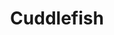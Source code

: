 ---
layout: place
title: "Cuddlefish"
permalink: /georgia/dunwoody/cuddlefish.html
stateAbbr: GA
stateName: Georgia
cityName: Dunwoody
seo:
  name: "Cuddlefish"
  type: Restaurant
  links: https://www.cuddlefishatl.com/
description: "Cuddlefish serves delicious sushi in Dunwoody, Georgia. Try fresh Japanese dishes for a great dining experience. Available for takeout, delivery."
place_id: ChIJtdKgDAcJ9YgRRp3VA6b9tGU
photos:
  - name: >-
      places/ChIJtdKgDAcJ9YgRRp3VA6b9tGU/photos/AeeoHcKMdNETGSjCAXwGFLQdxXZ9kSg2AmcViJNQRQOaLESxd22fd7T7jqml6JDIvdclfQGwAddE35Eihqg4z_Xz_r_od9TN0pDkDgJ4rrgcltDYDXW5_gOh-mRVEpAEG9CxeG6Gi-A_s1OSbXpKPEhS_EEYo9pifWOgWnGXnAguEwTn5xP67JzoZZLdz-W0GQNoXyaxj3idRdv63xSzRbLhg63hS4GxLUB3m_passJ_x7xYBp0rShRFozB1s69wWpowlL-gUTnswbyOWWOhfRHW13PxjIFSoWpaVhf4obKeldC6mQS7FMngWqJtFiOmdxx0r5qJIz3i5bb2ExfoKdR0bcgMoGn17lTjZ2MfVm3zEJAkQj6EnhpQ2zeV6G40LaQV3ItptMzPEjkm4ZzfbOk_Ou5nnCdmA7CwBJ5e6lI34kGCVepANbfskdoqKgnRjBSq
    widthPx: 1500
    heightPx: 1000
    authorAttributions:
      - displayName: Atlanta Coffee Shops
        uri: https://maps.google.com/maps/contrib/114172722030166036832
        photoUri: >-
          https://lh3.googleusercontent.com/a-/ALV-UjWoBMkzb5KshtEOzq51twNP4USaNDLhrorWY7TwsseXQ3NO2yU=s100-p-k-no-mo
    flagContentUri: >-
      https://www.google.com/local/imagery/report/?cb_client=maps_api_places.places_api&image_key=!1e10!2sCIABIhADycKzdCflJGffeEcABrO8&hl=en-US
    googleMapsUri: >-
      https://www.google.com/maps/place//data=!3m4!1e2!3m2!1sCIABIhADycKzdCflJGffeEcABrO8!2e10!4m2!3m1!1s0x88f509070ca0d2b5:0x65b4fda603d59d46
  - name: >-
      places/ChIJtdKgDAcJ9YgRRp3VA6b9tGU/photos/AeeoHcKZ49VK3_AzCl9DvkGiCgFIta518TcU-odpAW4rHbBu1uBQlthGMhNzmmHh2RcUOa0p_CutaRXUisz6pY1iGBxZ7fhq6Y8xnbC0upLP2Jq3o6mjex0GtQ7ObcVqFpirOYh8qSpyy5bJgAjxZdDv4XWMxsAm9Po6u8rdKfqCbLcgI-eu_EjRUnovjbLIXA4U1-ZbU9ERahMKCmps7Pa3yYNA_2mrjXvYUX92otdt5Uim86t-vdmUJ1uK-gQJej7v6ihn5uOTLinrgXTmHr6uW242UR2iORpDxFqZA3SeFv4bVPU34GdHGOW9jC6wNIdpLtkQeT5utWkkMqE7keN1VjYXf0ja7qhDKnX-JyKqAOV8FxmmfM3XjP1Y4I06jf6erngFtpGGfDJzlyKJLxW1x4Z9tKZcjvFaWOtrbHmlTGScnVWLFLIZSGmCudLGBw
    widthPx: 4032
    heightPx: 2268
    authorAttributions:
      - displayName: Angel C
        uri: https://maps.google.com/maps/contrib/108985633306450638366
        photoUri: >-
          https://lh3.googleusercontent.com/a-/ALV-UjWyJdbuAa6HsVsI5s4wM6c_Kqr_iTyUSWH96Y9p_zo4Qu99XL8U8g=s100-p-k-no-mo
    flagContentUri: >-
      https://www.google.com/local/imagery/report/?cb_client=maps_api_places.places_api&image_key=!1e10!2sCIABIhAA3ilWHiVegGgEWjkAAY7i&hl=en-US
    googleMapsUri: >-
      https://www.google.com/maps/place//data=!3m4!1e2!3m2!1sCIABIhAA3ilWHiVegGgEWjkAAY7i!2e10!4m2!3m1!1s0x88f509070ca0d2b5:0x65b4fda603d59d46
  - name: >-
      places/ChIJtdKgDAcJ9YgRRp3VA6b9tGU/photos/AeeoHcKH99D3ZXJuEnrP9VNJrjRE6dajUdcmJJa91_6A5sYaxLwlPE1M_bxpy6AItZf858rgY673yg2Vq9B0tv8UVAfYzYmb69U5QtK-0mxnLWL1PjQhQE7xq0UM_V4RpUlD_dPGO9mi0r4NdnAcrG9WmQHdAuDEsEsj-MX7m6k1PfnJuwBgcGhQgDUfl-6Ohh0ANmf0nJtW3Y-Zyu7CrAhV01AMseEUyEIhuE2UmQFlywNmKvXdwK8Jh5UxLfG0svm5VKwhyPO0nA9kpaR5AH0KoSJvJuZIVZA99ROPSPZv-phTDG90_ROHlcOjxik5IerknRa0E5ru0S3h1O_0GsNHg3ePHYXPAddLL7fRf5LKOiZvgpn2jrGahawSfYOAr1e3Zm_9k2tq0PQT49frnVcF3WF8cS3P-CKIctPxEbZ6EAHvnp2u
    widthPx: 2964
    heightPx: 3429
    authorAttributions:
      - displayName: Thao Truong
        uri: https://maps.google.com/maps/contrib/110235495092038746543
        photoUri: >-
          https://lh3.googleusercontent.com/a-/ALV-UjXnxg5-hrBtyJUckzcb2_xvp1EHDAJoL-Il5OGgQV37h2hp3ct7gw=s100-p-k-no-mo
    flagContentUri: >-
      https://www.google.com/local/imagery/report/?cb_client=maps_api_places.places_api&image_key=!1e10!2sCIHM0ogKEICAgMDwhOq5tQE&hl=en-US
    googleMapsUri: >-
      https://www.google.com/maps/place//data=!3m4!1e2!3m2!1sCIHM0ogKEICAgMDwhOq5tQE!2e10!4m2!3m1!1s0x88f509070ca0d2b5:0x65b4fda603d59d46
  - name: >-
      places/ChIJtdKgDAcJ9YgRRp3VA6b9tGU/photos/AeeoHcKbMcCYKfYwMaRvs6WjXoW5VE5cFPFysPYDzUTYEK48gSmpuOAc8iH0-V8BzMAdU4MVviRJpHJhI-Kc1YBYLOMdibKq7bF8_03jjjh3ihMTjFpTN1YtkL2ZSCRstFZRYu4_XNtStIxAHqaT2S1OX9U592K5-tUHhjSEyDK-UYQOsCPigcMYufEvkCtrm2dYurnYoN8BYfoopy09wDlRAUAeX9nX0gqhtf69ZgiqDslFzyf8TL58HRBYc_ivDBUAfPlOk4s8QLEiS2w_sXcdW0-kn3kX-WLakxlpUY3wm_9Ql4fA6Mt9e4CTWMlIJ_FEhCDKr4cmU_4aiFke8B8FPxyeoJ_-oRt3VqlqmdmqFnc5PEUmPhoH70d7jQ9IgTFnicZQ4r_C2IhemYu-Ya_vwUluHXxbDBoYKiVXto1ethjquE60elmQKuYXyIoJVVCe
    widthPx: 3024
    heightPx: 4032
    authorAttributions:
      - displayName: Chase Carlson
        uri: https://maps.google.com/maps/contrib/110344744800010990650
        photoUri: >-
          https://lh3.googleusercontent.com/a-/ALV-UjWg_ZmiFYU3iDNQ6fCHu5pDpNns6Wg3unV0R1Giib9Swdfincc2=s100-p-k-no-mo
    flagContentUri: >-
      https://www.google.com/local/imagery/report/?cb_client=maps_api_places.places_api&image_key=!1e10!2sCIABIhADydERAAOrEWf3HzwAAdEG&hl=en-US
    googleMapsUri: >-
      https://www.google.com/maps/place//data=!3m4!1e2!3m2!1sCIABIhADydERAAOrEWf3HzwAAdEG!2e10!4m2!3m1!1s0x88f509070ca0d2b5:0x65b4fda603d59d46
  - name: >-
      places/ChIJtdKgDAcJ9YgRRp3VA6b9tGU/photos/AeeoHcKeVitYdyx5coVWBZ_DlSLkYm-0H0tCF82LUbZb769uT3A1xHl8d-rdhjsqQJMvWvR9JSclFAJGuWP69bM4gxR3OViBkqAUFTZyp0FXXbXMfqB6s32wDMoSKSOHuEI3hj9OkqhkHcUOfRcXecKqJUefKBL6rXnAWR9OBHJwXnynDXZmEQBjyt0DVfUSVPiq4--AmV0lPtFNJ-ZwJCL0A5LucwQHNXg_l_fGykr44pLHC96-j6o9bYyjJjSszn1o4OS265n0BXMCj88sBVDrYVV8w6csqWQx-toTrDJxFWUCL9odEtU2zy5eOy9vSzgjRYN6tWZSDvHjCx-9Tzsml5O4cho5c9jT_5FCARlE3na-zxhJNpI143RTdI3uJHEIbNHpP1ZVEmKMmWm7eCRI3B7yNH-e7sbPyqedpamW9Awwog
    widthPx: 4800
    heightPx: 3200
    authorAttributions:
      - displayName: Manisa Woodson
        uri: https://maps.google.com/maps/contrib/104772378985765832613
        photoUri: >-
          https://lh3.googleusercontent.com/a-/ALV-UjWl3jandIi0Ujv0Ly-tvmavcTbbJ59OrwtOBdWyMG7Q2wpI1sChmA=s100-p-k-no-mo
    flagContentUri: >-
      https://www.google.com/local/imagery/report/?cb_client=maps_api_places.places_api&image_key=!1e10!2sCIHM0ogKEICAgMCIqM3xIw&hl=en-US
    googleMapsUri: >-
      https://www.google.com/maps/place//data=!3m4!1e2!3m2!1sCIHM0ogKEICAgMCIqM3xIw!2e10!4m2!3m1!1s0x88f509070ca0d2b5:0x65b4fda603d59d46
  - name: >-
      places/ChIJtdKgDAcJ9YgRRp3VA6b9tGU/photos/AeeoHcLma_w1lzgdS33bkmOzjhWKAIjXNSA3azK1U2FwitfM_AlJgMWmNR3IeYwjtJvsom4CbNugci67LxBcGmbHbwhj3TIST2S_sMX0lgL5HKSFB51N4sQzNN5h0eoqJ4HDV0zUrNgpG3gnc7k9K8F-bvTpRMo5EDR9nm9yyd_cFlqdWkfRIAihBSQkVQsRC1ZrqIM8DVK3WHxnGO_zj_Ld16ls8uCpMJE-NkyNsvm-K9qwEf_KSk2FCsUUD3ikAee8U0KCNtQnzZHjD40Sewy6A74S6EoXPytMMecAOu6hHC3gAqC7qdcETSxwyn23I7CgBz80rgZ8sOe9K2dxfnqagi4RcDBZ8h1LFSl8eLKqPbqtKyxW1PVXMz6bYEyYkpUk8JlW99uRE2L5B0ZifLTnmE1DhcZbIe37NtspjlvQ38E
    widthPx: 3024
    heightPx: 2803
    authorAttributions:
      - displayName: Thao Truong
        uri: https://maps.google.com/maps/contrib/110235495092038746543
        photoUri: >-
          https://lh3.googleusercontent.com/a-/ALV-UjXnxg5-hrBtyJUckzcb2_xvp1EHDAJoL-Il5OGgQV37h2hp3ct7gw=s100-p-k-no-mo
    flagContentUri: >-
      https://www.google.com/local/imagery/report/?cb_client=maps_api_places.places_api&image_key=!1e10!2sCIHM0ogKEICAgMDwhOq5JQ&hl=en-US
    googleMapsUri: >-
      https://www.google.com/maps/place//data=!3m4!1e2!3m2!1sCIHM0ogKEICAgMDwhOq5JQ!2e10!4m2!3m1!1s0x88f509070ca0d2b5:0x65b4fda603d59d46
  - name: >-
      places/ChIJtdKgDAcJ9YgRRp3VA6b9tGU/photos/AeeoHcJxlhFm-MxFcdUp3ABgw6uvX3qP9274WqO-2iyRmS31Zm2wzYM8g4wCEVC8--vzjDfmTk-b7yp8aotNlcDVc9aOtGLofQ_p7NUqQbQ1QWgp-7bVRme-0rPtBN9zEovJNATvl4S5Hwe72ZhZdEL9KYCEDrP5j7wgE0itarYSoCLE-U86ELsDBNhHn__I8YKiwMmPuKqasRFP9ukbQ0ZGmHkzI986u5jOKYbOUiZiizYYJDBHZGKRJo_-dpsQ1ZTJtbEuuTNswXGWWf4KeBkjs6Sx6_FAcbR1tkdWBLe9LxT1jf202XrkJn0K51u7jcL7oxcGrX7zJ53aSX7Vr-0oQ4DqfavoNZ14F0E3NYHsjD0-EgyBqk9V7FNTY6DYs4u6rCfXkG00nXXm8gG9wU7qn9CLNlsUzH9zAzeNhxM8yReHmw
    widthPx: 3024
    heightPx: 4032
    authorAttributions:
      - displayName: Thao Truong
        uri: https://maps.google.com/maps/contrib/110235495092038746543
        photoUri: >-
          https://lh3.googleusercontent.com/a-/ALV-UjXnxg5-hrBtyJUckzcb2_xvp1EHDAJoL-Il5OGgQV37h2hp3ct7gw=s100-p-k-no-mo
    flagContentUri: >-
      https://www.google.com/local/imagery/report/?cb_client=maps_api_places.places_api&image_key=!1e10!2sCIHM0ogKEICAgMDwhOq5RQ&hl=en-US
    googleMapsUri: >-
      https://www.google.com/maps/place//data=!3m4!1e2!3m2!1sCIHM0ogKEICAgMDwhOq5RQ!2e10!4m2!3m1!1s0x88f509070ca0d2b5:0x65b4fda603d59d46
  - name: >-
      places/ChIJtdKgDAcJ9YgRRp3VA6b9tGU/photos/AeeoHcIR0d_I2m4GtNtxzmS2Mn3BAy-_rsif0cTIgJH6k78qtt_qS-nfKLn2Z3gWMjSaN-t-xzz8WzNHYQq4gHm7LMaqINCou8NOKZAkgN4r1VG-WBAQTDjVt28BY-1egPCr4lnJJVAHqrlDRUOy4p2L8jAFug0FyKj13ZK-CFVlHFVUcPuuGnsgrAO3LwN78SZTxdfoWj0VJU4oMlAO4MPJ8XkRWnNSLD6x6-qB7Wra4HOxFG8PKi-VFYvRix2IAl6khvZeXrh6W_HScyj_1-Z4oC-02FM3XhJTdv83ioTSndIUJ0_I6t86SyS5TvuDsGe9PG7W0gfTiWLfOUo5bcLtQSZSvLpIkpog7lpr5MZ66IRil1TeaM5f-t2LQMRw5_z0tBRyxCW9xkiuGqW75sJw57sTx5OLsOBsKlllFNCGdYJ8qPtB
    widthPx: 3024
    heightPx: 4032
    authorAttributions:
      - displayName: Meredith Fulmer
        uri: https://maps.google.com/maps/contrib/102524933911060415788
        photoUri: >-
          https://lh3.googleusercontent.com/a-/ALV-UjVWOW1gHKdksXESH0yVATEW4AzHnScq7becjsDs185z9_2jph0=s100-p-k-no-mo
    flagContentUri: >-
      https://www.google.com/local/imagery/report/?cb_client=maps_api_places.places_api&image_key=!1e10!2sCIHM0ogKEICAgMDI49zvpwE&hl=en-US
    googleMapsUri: >-
      https://www.google.com/maps/place//data=!3m4!1e2!3m2!1sCIHM0ogKEICAgMDI49zvpwE!2e10!4m2!3m1!1s0x88f509070ca0d2b5:0x65b4fda603d59d46
  - name: >-
      places/ChIJtdKgDAcJ9YgRRp3VA6b9tGU/photos/AeeoHcIGLTv_KllNlyz4khYqlmlLSusLkgVsJX0l8UO-awOI_ZbD7xlSaVcc4O-MMhzei-lgythbbgSlcYSzBboymGUURNG-rU4afEvc0qIZiYBqDGBFzZ2jBfOav2fEBxo2VbsaX7MJ3aFwJfQ8pss9v23LuHpDd3OgvPzvNSFz6Lxglaawdm8ZvVO_3QxorXOHsPOhmIKXavH1JOxiGNs5THtmwlBVDda66OlmuWLa0DwYCGm-NXTftn-In7Rq9fj9dqVBe-6GqZL78VKFthQMTty2s6sqEgFOAFZxqUJsUKBJhzn0X0XvbGm7VZDNmO7xIzvzfaCkHhQCtLQW5GUn9okoXQmX5j1AnmruQ2Ny2lc-02_ZJBr9zxhIrePxYDnKodES_79JKj6YDgsKSn2zBPeP-1nTVQVnYeSwnJ_Vph2ZMY0kTXC5o2iqtZJ5ypjk
    widthPx: 1500
    heightPx: 1000
    authorAttributions:
      - displayName: Atlanta Coffee Shops
        uri: https://maps.google.com/maps/contrib/114172722030166036832
        photoUri: >-
          https://lh3.googleusercontent.com/a-/ALV-UjWoBMkzb5KshtEOzq51twNP4USaNDLhrorWY7TwsseXQ3NO2yU=s100-p-k-no-mo
    flagContentUri: >-
      https://www.google.com/local/imagery/report/?cb_client=maps_api_places.places_api&image_key=!1e10!2sCIABIhADydERiQA9n2ffeEQACp9X&hl=en-US
    googleMapsUri: >-
      https://www.google.com/maps/place//data=!3m4!1e2!3m2!1sCIABIhADydERiQA9n2ffeEQACp9X!2e10!4m2!3m1!1s0x88f509070ca0d2b5:0x65b4fda603d59d46
  - name: >-
      places/ChIJtdKgDAcJ9YgRRp3VA6b9tGU/photos/AeeoHcJ_mUvR5jld5l-mHdgpyCc1JvQxyiqTAy-VZbsL2u8t688b4LE8yRsguvulyqL7LCLRv_OpPSn2jWXHjNA_eNPP8_Hk1pV8RT0RfGEY4I0hbIl8RUtobi8ih6nVOfjsoshnK02yOKiSZYmX_7oZKzq6tQSza4lnGjp-jaZ_mkSeD2ACoSa3XVPC2owthg7JTxJf12-ANM-fn8DtcWBaYM10leeahjJopNSs9i1TkfhN7n2rbxLizhfH45xekHKjP35QrDzSIayLzvDYojO028eWKlWB194bLIyI8oQDvwXKf5uFtNNMB7IxG5kq_vBqw3-xTFm460aK1ZZYx5U9FVCQBIrIti8SnZ5eOLMrpEYvOVEKLeWlwzF6VLoutMuEIHWiCSIQRxDBhC_4ZTqWZkY3RML7XdPQm7F271WKzIM-L48
    widthPx: 3024
    heightPx: 4032
    authorAttributions:
      - displayName: Vera Lin
        uri: https://maps.google.com/maps/contrib/100064275350353994468
        photoUri: >-
          https://lh3.googleusercontent.com/a/ACg8ocKs11QoNJbypLNj2neJCINdCbGRJTAYpYk1g7n1TBmg_LEdZw=s100-p-k-no-mo
    flagContentUri: >-
      https://www.google.com/local/imagery/report/?cb_client=maps_api_places.places_api&image_key=!1e10!2sCIHM0ogKEICAgMDw1Ob0gAE&hl=en-US
    googleMapsUri: >-
      https://www.google.com/maps/place//data=!3m4!1e2!3m2!1sCIHM0ogKEICAgMDw1Ob0gAE!2e10!4m2!3m1!1s0x88f509070ca0d2b5:0x65b4fda603d59d46
address: 290 High St, Dunwoody, GA 30346, USA
street: 290 High St
city: Dunwoody
state: GA
zip: '30346'
country: USA
neighborhood: Perimeter Center
latitude: '33.923707'
longitude: '-84.346420'
accessibility_options:
  wheelchairAccessibleParking: true
  wheelchairAccessibleEntrance: true
business_status: OPERATIONAL
name: Cuddlefish
google_maps_links:
  directionsUri: >-
    https://www.google.com/maps/dir//''/data=!4m7!4m6!1m1!4e2!1m2!1m1!1s0x88f509070ca0d2b5:0x65b4fda603d59d46!3e0
  placeUri: https://maps.google.com/?cid=7328761383109369158
  writeAReviewUri: >-
    https://www.google.com/maps/place//data=!4m3!3m2!1s0x88f509070ca0d2b5:0x65b4fda603d59d46!12e1
  reviewsUri: >-
    https://www.google.com/maps/place//data=!4m4!3m3!1s0x88f509070ca0d2b5:0x65b4fda603d59d46!9m1!1b1
  photosUri: >-
    https://www.google.com/maps/place//data=!4m3!3m2!1s0x88f509070ca0d2b5:0x65b4fda603d59d46!10e5
primary_type: Restaurant
opening_hours:
  regular: null
  current: null
secondary_opening_hours:
  regular:
    weekdayDescriptions: null
    type: null
  current:
    weekdayDescriptions: null
    type: null
phone: (678) 994-2715
price_level: null
price_range: null
rating: '4.3'
rating_count: 0
website: https://www.cuddlefishatl.com/
reviews:
  - name: >-
      places/ChIJtdKgDAcJ9YgRRp3VA6b9tGU/reviews/ChZDSUhNMG9nS0VJQ0FnTUR3aE9xNWVREAE
    relativePublishTimeDescription: 3 weeks ago
    rating: 5
    text:
      text: >-
        We did the Temaki Tasting. I highly recommend because you can try a
        little bit of everything. I had a couple favorites in there like the
        Shrimp Katsu Temaki, Crispy Spicy Tuna Temaki, Taiwanese Chicken Nuggets
        and Crab and Scallops Temaki. The server recommended this sake because
        it’s popular. It was easy to drink but if you don’t like sweet, try
        their other options. They have an array of sake, wines, and beers that
        are displayed.


        It was a busy night as it was their soft opening so we waited a little
        and got to take a look at their menu. We were well taken care of. Our
        server recommended drinks and food which was nice!


        The atmosphere is spacious, clean, elegant. You walk in and you’ll see
        the temaki bar to the left and cafe to the right. Their lattes sound
        good but we didnt get to try them yet. Their breads are a must try! They
        have an assortment of flavors. All yummy.


        Try out Cuddlefish for a delectable meal. What a treat this was!
      languageCode: en
    originalText:
      text: >-
        We did the Temaki Tasting. I highly recommend because you can try a
        little bit of everything. I had a couple favorites in there like the
        Shrimp Katsu Temaki, Crispy Spicy Tuna Temaki, Taiwanese Chicken Nuggets
        and Crab and Scallops Temaki. The server recommended this sake because
        it’s popular. It was easy to drink but if you don’t like sweet, try
        their other options. They have an array of sake, wines, and beers that
        are displayed.


        It was a busy night as it was their soft opening so we waited a little
        and got to take a look at their menu. We were well taken care of. Our
        server recommended drinks and food which was nice!


        The atmosphere is spacious, clean, elegant. You walk in and you’ll see
        the temaki bar to the left and cafe to the right. Their lattes sound
        good but we didnt get to try them yet. Their breads are a must try! They
        have an assortment of flavors. All yummy.


        Try out Cuddlefish for a delectable meal. What a treat this was!
      languageCode: en
    authorAttribution:
      displayName: Thao Truong
      uri: https://www.google.com/maps/contrib/110235495092038746543/reviews
      photoUri: >-
        https://lh3.googleusercontent.com/a-/ALV-UjXnxg5-hrBtyJUckzcb2_xvp1EHDAJoL-Il5OGgQV37h2hp3ct7gw=s128-c0x00000000-cc-rp-mo-ba4
    publishTime: '2025-03-23T13:23:24.992376Z'
    flagContentUri: >-
      https://www.google.com/local/review/rap/report?postId=ChZDSUhNMG9nS0VJQ0FnTUR3aE9xNWVREAE&d=17924085&t=1
    googleMapsUri: >-
      https://www.google.com/maps/reviews/data=!4m6!14m5!1m4!2m3!1sChZDSUhNMG9nS0VJQ0FnTUR3aE9xNWVREAE!2m1!1s0x88f509070ca0d2b5:0x65b4fda603d59d46
  - name: >-
      places/ChIJtdKgDAcJ9YgRRp3VA6b9tGU/reviews/ChdDSUhNMG9nS0VJQ0FnTUR3MU9hMHZ3RRAB
    relativePublishTimeDescription: 3 weeks ago
    rating: 1
    text:
      text: >-
        Foul fish... I normally don't write bad reviews, but people can get
        really sick here.


        I was so excited to try Jason Liang's new restaurant and came for lunch
        during their soft opening. Interior and plating- beautiful; hostess and
        server- friendly and professional; food- reason for concern.


        I ordered their poke bowl because it had my favorite fish (yellow tail,
        salmon, and tuna) and I didn't want to order 5 temaki at the temaki bar.
        The poke looked cute, but when I took my first bite, it tasted
        overwhelming of sushi rice vinegar followed by some chili based sauce
        masking bad (if not already spoiled) tuna. I really hate wasting food,
        so I tried to at least eat the avocado, salmon, and yellow tail. I got
        through half and felt ill. The server was super sweet and tried to help
        me, but I just wanted to leave.


        I understand if the cuts of poke bowl are ugly cuts and maybe even the
        brown parts of salmon, but don't put food that's about to spoil into
        people's food. Really disappointed and expected better quality. Will not
        return even to their café half.
      languageCode: en
    originalText:
      text: >-
        Foul fish... I normally don't write bad reviews, but people can get
        really sick here.


        I was so excited to try Jason Liang's new restaurant and came for lunch
        during their soft opening. Interior and plating- beautiful; hostess and
        server- friendly and professional; food- reason for concern.


        I ordered their poke bowl because it had my favorite fish (yellow tail,
        salmon, and tuna) and I didn't want to order 5 temaki at the temaki bar.
        The poke looked cute, but when I took my first bite, it tasted
        overwhelming of sushi rice vinegar followed by some chili based sauce
        masking bad (if not already spoiled) tuna. I really hate wasting food,
        so I tried to at least eat the avocado, salmon, and yellow tail. I got
        through half and felt ill. The server was super sweet and tried to help
        me, but I just wanted to leave.


        I understand if the cuts of poke bowl are ugly cuts and maybe even the
        brown parts of salmon, but don't put food that's about to spoil into
        people's food. Really disappointed and expected better quality. Will not
        return even to their café half.
      languageCode: en
    authorAttribution:
      displayName: Vera Lin
      uri: https://www.google.com/maps/contrib/100064275350353994468/reviews
      photoUri: >-
        https://lh3.googleusercontent.com/a/ACg8ocKs11QoNJbypLNj2neJCINdCbGRJTAYpYk1g7n1TBmg_LEdZw=s128-c0x00000000-cc-rp-mo
    publishTime: '2025-03-23T21:30:44.036119Z'
    flagContentUri: >-
      https://www.google.com/local/review/rap/report?postId=ChdDSUhNMG9nS0VJQ0FnTUR3MU9hMHZ3RRAB&d=17924085&t=1
    googleMapsUri: >-
      https://www.google.com/maps/reviews/data=!4m6!14m5!1m4!2m3!1sChdDSUhNMG9nS0VJQ0FnTUR3MU9hMHZ3RRAB!2m1!1s0x88f509070ca0d2b5:0x65b4fda603d59d46
  - name: >-
      places/ChIJtdKgDAcJ9YgRRp3VA6b9tGU/reviews/ChdDSUhNMG9nS0VJQ0FnTUR3NFBQN2tRRRAB
    relativePublishTimeDescription: a week ago
    rating: 2
    text:
      text: >-
        TLDR: Pricy as heck for a “smaller than what appears on camera” food.
        Won’t be back.


        Visited yesterday in their soft opening so I’ll be criticizing softly.


        I called in for a reservation and the host did a great job and was very
        friendly and pleasant.


        Restaurant was empty at this hour and as we sat, the same server came
        back twice to ask us if other people were coming and I’ve answered him
        twice that there will be 4 people total. Seems unprofessional. He should
        know how many people based on the reservation and not ask me 2x if we
        were waiting on more people… but oh well, he is probably very new as a
        server.


        We ordered 2 appetizers, the fried tofu which was I think $14? Came with
        5 pieces of 2 inch tofus. Came to,.. $3 a piece? For tofu? lol…. Scam.
        We also ordered fried chicken. Which was just a different name for
        Taiwanese chicken nuggets. $10, not too unreasonable. But the worst part
        of this? Those 2 overpriced snacks was 40 minutes long to make for no
        reason at all considering the restaurant was empty. Had to ask the
        server 3x if it was coming instead of him letting us know how our food
        was doing. Apparently he said it is supposed to be served with our
        temaki? It’s appetizer no? Are we supposed to sit there with our waters
        for 40 minutes? This displeased me.


        My friend ordered their in-house made sake and they were out. We asked
        him about their other sake options but he did not understand what he was
        selling. Need more training for sure. Beer took him 20 minutes to grab….
        Again…. In a n empty restaurant. Never asked us if we wanted our tea hot
        or cold so they messed up on the order.


        Now let’s talk about the temaki. I think Atlanta restaurant owners just
        love scamming people with these prices. Some of the original concept of
        temaki restaurants in west coast and NYC doesn’t even charge this much
        for a 2 inch mini bites. Kazunori, which is one of the OG temaki
        restaurants charge $36 (tip included) for 5 PREMIUM hand rolls that
        includes, yellowtail, salmon, otoro, lobster, and lastly creamy
        scallops. What do I get for $32 in Cuddlefish? yellowtail, salmon ,
        shrimp tempura (cheap crap), crab scallop, and 3 think slices of
        avocados (a HUGE scam). Easy to say I will not be coming back.


        Another annoying reason would be these plastic that covers the nori… I
        get the point of trying to keep it fresh but the point of the nori is if
        you’re serving me 5 temaki at the same time like some of the other
        restaurants I’ve had it in. Waiting an hour for 2 bites of food that I
        have to push plastic out of IS NOT a good experience. Also waiting an
        hour for 5 pieces of “snacks” isn’t great. We all left very hungry and
        disappointed. Is the food good? It’s okay. Definitely wouldn’t rave
        about it. The best thing I liked from it was the crab scallop.


        The biggest turn off is prices. Atmosphere was probably the best thing
        they offer. Also manager took a while going back and forth trying to
        figure out how to check us out. Definitely need to work on their kinks.
        Service being crap is fine, but the food needs to cover that lack there
        of. Which it did not.


        Despite my review I know this place will do well, because Atlantans do
        not know the value of the food they’re eating because it’s simply the
        new “hype”.
      languageCode: en
    originalText:
      text: >-
        TLDR: Pricy as heck for a “smaller than what appears on camera” food.
        Won’t be back.


        Visited yesterday in their soft opening so I’ll be criticizing softly.


        I called in for a reservation and the host did a great job and was very
        friendly and pleasant.


        Restaurant was empty at this hour and as we sat, the same server came
        back twice to ask us if other people were coming and I’ve answered him
        twice that there will be 4 people total. Seems unprofessional. He should
        know how many people based on the reservation and not ask me 2x if we
        were waiting on more people… but oh well, he is probably very new as a
        server.


        We ordered 2 appetizers, the fried tofu which was I think $14? Came with
        5 pieces of 2 inch tofus. Came to,.. $3 a piece? For tofu? lol…. Scam.
        We also ordered fried chicken. Which was just a different name for
        Taiwanese chicken nuggets. $10, not too unreasonable. But the worst part
        of this? Those 2 overpriced snacks was 40 minutes long to make for no
        reason at all considering the restaurant was empty. Had to ask the
        server 3x if it was coming instead of him letting us know how our food
        was doing. Apparently he said it is supposed to be served with our
        temaki? It’s appetizer no? Are we supposed to sit there with our waters
        for 40 minutes? This displeased me.


        My friend ordered their in-house made sake and they were out. We asked
        him about their other sake options but he did not understand what he was
        selling. Need more training for sure. Beer took him 20 minutes to grab….
        Again…. In a n empty restaurant. Never asked us if we wanted our tea hot
        or cold so they messed up on the order.


        Now let’s talk about the temaki. I think Atlanta restaurant owners just
        love scamming people with these prices. Some of the original concept of
        temaki restaurants in west coast and NYC doesn’t even charge this much
        for a 2 inch mini bites. Kazunori, which is one of the OG temaki
        restaurants charge $36 (tip included) for 5 PREMIUM hand rolls that
        includes, yellowtail, salmon, otoro, lobster, and lastly creamy
        scallops. What do I get for $32 in Cuddlefish? yellowtail, salmon ,
        shrimp tempura (cheap crap), crab scallop, and 3 think slices of
        avocados (a HUGE scam). Easy to say I will not be coming back.


        Another annoying reason would be these plastic that covers the nori… I
        get the point of trying to keep it fresh but the point of the nori is if
        you’re serving me 5 temaki at the same time like some of the other
        restaurants I’ve had it in. Waiting an hour for 2 bites of food that I
        have to push plastic out of IS NOT a good experience. Also waiting an
        hour for 5 pieces of “snacks” isn’t great. We all left very hungry and
        disappointed. Is the food good? It’s okay. Definitely wouldn’t rave
        about it. The best thing I liked from it was the crab scallop.


        The biggest turn off is prices. Atmosphere was probably the best thing
        they offer. Also manager took a while going back and forth trying to
        figure out how to check us out. Definitely need to work on their kinks.
        Service being crap is fine, but the food needs to cover that lack there
        of. Which it did not.


        Despite my review I know this place will do well, because Atlantans do
        not know the value of the food they’re eating because it’s simply the
        new “hype”.
      languageCode: en
    authorAttribution:
      displayName: Kar K
      uri: https://www.google.com/maps/contrib/110456647038442240449/reviews
      photoUri: >-
        https://lh3.googleusercontent.com/a-/ALV-UjXntJY6R_cUX_LNmMSYbp8bjaFZpMWIRbbg9b2HsTR3VP7gMCy4IA=s128-c0x00000000-cc-rp-mo-ba4
    publishTime: '2025-04-02T15:50:34.934257Z'
    flagContentUri: >-
      https://www.google.com/local/review/rap/report?postId=ChdDSUhNMG9nS0VJQ0FnTUR3NFBQN2tRRRAB&d=17924085&t=1
    googleMapsUri: >-
      https://www.google.com/maps/reviews/data=!4m6!14m5!1m4!2m3!1sChdDSUhNMG9nS0VJQ0FnTUR3NFBQN2tRRRAB!2m1!1s0x88f509070ca0d2b5:0x65b4fda603d59d46
  - name: >-
      places/ChIJtdKgDAcJ9YgRRp3VA6b9tGU/reviews/ChdDSUhNMG9nS0VJQ0FnTUR3LWEtVHpBRRAB
    relativePublishTimeDescription: 2 weeks ago
    rating: 5
    text:
      text: >-
        Such a fun experience trying new things and watching the magic happen in
        front of you! Everything I tried was unique and delicious!
      languageCode: en
    originalText:
      text: >-
        Such a fun experience trying new things and watching the magic happen in
        front of you! Everything I tried was unique and delicious!
      languageCode: en
    authorAttribution:
      displayName: Zoe Foy
      uri: https://www.google.com/maps/contrib/109979351286909533316/reviews
      photoUri: >-
        https://lh3.googleusercontent.com/a/ACg8ocLyBIEupJPsgNYmlOFPx3OtXqYukdp6gp6RLAsukP5tgVOT0g=s128-c0x00000000-cc-rp-mo
    publishTime: '2025-03-27T02:02:16.192692Z'
    flagContentUri: >-
      https://www.google.com/local/review/rap/report?postId=ChdDSUhNMG9nS0VJQ0FnTUR3LWEtVHpBRRAB&d=17924085&t=1
    googleMapsUri: >-
      https://www.google.com/maps/reviews/data=!4m6!14m5!1m4!2m3!1sChdDSUhNMG9nS0VJQ0FnTUR3LWEtVHpBRRAB!2m1!1s0x88f509070ca0d2b5:0x65b4fda603d59d46
  - name: >-
      places/ChIJtdKgDAcJ9YgRRp3VA6b9tGU/reviews/ChZDSUhNMG9nS0VJQ0FnTUNJOGNiZldREAE
    relativePublishTimeDescription: a week ago
    rating: 5
    text:
      text: >-
        TLDR: Signature hand rolls were tasty. Flavors complemented each other
        well. Appetizers were great. Customer service was outstanding. Food
        service a bit slow due to busy opening week.


        My coworkers and I work at the hospital nearby and came here after our
        shift. We did not realize it was during their first week of opening.


        Food service was understandably slow as they were still getting a grip
        on things.

        Our waiter, Jimmy was friendly, calm (yet urgent), and fantastic amidst
        hungry customers. He even knew the menu and was able to describe
        anything we asked.


        The manager, Jasmine came out to apologize, checked on us frequently,
        and even helped to serve us (rare quality!). She even comped a part of
        our meal. AMAZING!!


        Overall, a phenomenal dining experience and I would come back despite
        the wait. (I did lol).
      languageCode: en
    originalText:
      text: >-
        TLDR: Signature hand rolls were tasty. Flavors complemented each other
        well. Appetizers were great. Customer service was outstanding. Food
        service a bit slow due to busy opening week.


        My coworkers and I work at the hospital nearby and came here after our
        shift. We did not realize it was during their first week of opening.


        Food service was understandably slow as they were still getting a grip
        on things.

        Our waiter, Jimmy was friendly, calm (yet urgent), and fantastic amidst
        hungry customers. He even knew the menu and was able to describe
        anything we asked.


        The manager, Jasmine came out to apologize, checked on us frequently,
        and even helped to serve us (rare quality!). She even comped a part of
        our meal. AMAZING!!


        Overall, a phenomenal dining experience and I would come back despite
        the wait. (I did lol).
      languageCode: en
    authorAttribution:
      displayName: Ashley Tran
      uri: https://www.google.com/maps/contrib/104585715073867611389/reviews
      photoUri: >-
        https://lh3.googleusercontent.com/a-/ALV-UjUDa-nypPWncowsDaRxyQS6Pg7iB0QMgk1Vl9DFnDYtGMXhgBV1=s128-c0x00000000-cc-rp-mo
    publishTime: '2025-04-02T22:52:33.470013Z'
    flagContentUri: >-
      https://www.google.com/local/review/rap/report?postId=ChZDSUhNMG9nS0VJQ0FnTUNJOGNiZldREAE&d=17924085&t=1
    googleMapsUri: >-
      https://www.google.com/maps/reviews/data=!4m6!14m5!1m4!2m3!1sChZDSUhNMG9nS0VJQ0FnTUNJOGNiZldREAE!2m1!1s0x88f509070ca0d2b5:0x65b4fda603d59d46
parking_options:
  freeParkingLot: true
  freeStreetParking: true
  freeGarageParking: true
payment_options:
  acceptsCreditCards: true
  acceptsCashOnly: false
allow_dogs: null
curbside_pickup: false
delivery: true
dine_in: true
good_for_children: null
good_for_groups: null
good_for_sports: null
live_music: null
menu_for_children: null
outdoor_seating: true
reservable: null
restroom: true
serves_beer: true
serves_breakfast: null
serves_brunch: null
serves_cocktails: null
serves_coffee: true
serves_dinner: null
serves_dessert: null
serves_lunch: null
serves_vegetarian_food: null
serves_wine: true
takeout: true
update_category: essentials
summary: null

---